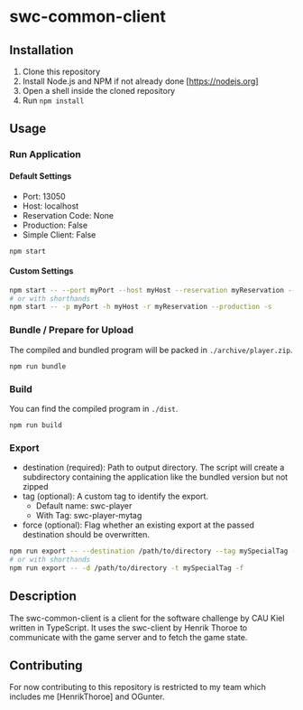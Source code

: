 # swc-common-client

## Installation
1. Clone this repository
2. Install Node.js and NPM if not already done [https://nodejs.org]
3. Open a shell inside the cloned repository
4. Run `npm install`

## Usage

### Run Application

#### Default Settings
- Port: 13050
- Host: localhost
- Reservation Code: None
- Production: False
- Simple Client: False
```
npm start
```

#### Custom Settings
```sh
npm start -- --port myPort --host myHost --reservation myReservation --production --stupid
# or with shorthands
npm start -- -p myPort -h myHost -r myReservation --production -s
```

### Bundle / Prepare for Upload

The compiled and bundled program will be packed in `./archive/player.zip`.
```
npm run bundle
```

### Build

You can find the compiled program in `./dist`.
```
npm run build
```

### Export 
- destination (required): Path to output directory. The script will create a subdirectory containing the application like the bundled version but not zipped
- tag (optional): A custom tag to identify the export.
    - Default name: swc-player
    - With Tag: swc-player-mytag
- force (optional): Flag whether an existing export at the passed destination should be overwritten.
```sh
npm run export -- --destination /path/to/directory --tag mySpecialTag --force
# or with shorthands
npm run export -- -d /path/to/directory -t mySpecialTag -f
```

## Description
The swc-common-client is a client for the software challenge by CAU Kiel written in TypeScript. It uses the swc-client by Henrik Thoroe to communicate with the game server and to fetch the game state. 

## Contributing
For now contributing to this repository is restricted to my team which includes me [HenrikThoroe] and OGunter.
